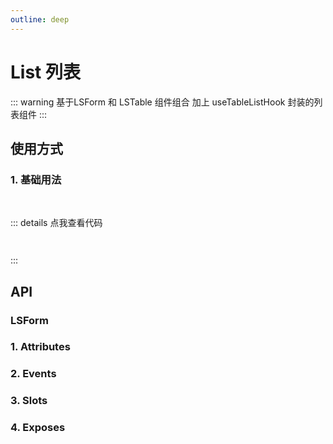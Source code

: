 ```yaml
---
outline: deep
---
```


# List 列表

::: warning 基于LSForm 和 LSTable 组件组合 加上 useTableListHook 封装的列表组件
:::

## 使用方式

### 1. 基础用法

<br>

::: details 点我查看代码

```js

```

```html

```

:::

## API

### LSForm

### 1. Attributes

<ApiIntro :tableColumn="tableColumn"  :tableData="attrTableData" />

### 2. Events

<ApiIntro :tableColumn="tableMethodColumn"  :tableData="eventsTableData" />

### 3. Slots

<ApiIntro :tableColumn="tableSlotColumn"  :tableData="slotTableData" />

### 4. Exposes

<ApiIntro :tableColumn="tableExposesColumn"  :tableData="exposesTableData" />

<script setup>
import { tableColumn,tableMethodColumn,tableSlotColumn,tableExposesColumn } from '../constant';
import { ref } from 'vue';

// 属性
const attrTableData=[
  {
    name: 'listApi',
    desc: '列表接口请求方法，返回一个Promise',
    type: 'Function',
    value: '-'
  },
   {
    name: 'delApi',
    desc: '删除接口请求方法，返回一个Promise',
    type: 'Function',
    value: '-'
  },
   {
    name: 'switchApi',
    desc: '开关切换接口请求方法，返回一个Promise',
    type: 'Function',
    value: '-'
  },
  {
    name: 'formData',
    desc: '表单数据',
    type: 'object',
    value: '-'
  },
  {
    name: 'formItems',
    desc: '表单控件配置',
    type: 'array',
    value: '[]'
  },
  {
    name: 'formAttrs',
    desc: '表单配置项',
    type: 'object',
    value: '-'
  },
  {
    name: 'tableColumn',
    desc: '表格列数据',
    type: 'array',
    value: '[]'
  },
  {
    name: 'tableAttrs',
    desc: '表格配置项',
    type: 'object',
    value: '-'
  },
  {
    name: 'tableListeners',
    desc: '表格事件',
    type: 'object',
    value: '-'
  },
  {
    name: 'showOperate',
    desc: '是否显示操作按钮展示区域',
    type: 'boolean',
    value: 'true'
  },
  {
    name: 'showAdd',
    desc: '是否显示添加按钮',
    type: 'boolean',
    value: 'true'
  },
  {
    name: 'addBtnText',
    desc: '添加按钮文字',
    type: 'string',
    value: '添加'
  },
  {
    name: 'showTableSwitch',
    desc: '是否显示表格开关切换',
    type: 'boolean',
    value: 'false'
  },
  {
    name: 'switchProp',
    desc: '表格开关切换字段名',
    type: 'string',
    value: 'status'
  },
  {
    name: 'showTableOperate',
    desc: '是否显示表格操作列',
    type: 'boolean',
    value: 'true'
  },
]

// 事件
const eventsTableData=[
  {
    name: '-',
    desc: '-',
    type: '-',
    value: '-'
  },
]

// 插槽
const slotTableData=[
  {
    name: '-',
    desc: '-',
  },
]

// Exposes
const exposesTableData=[
  {
    name: '-',
    desc: '-',
    type: '-',
    value: '-'
  },
]
</script>

<style>
</style>
